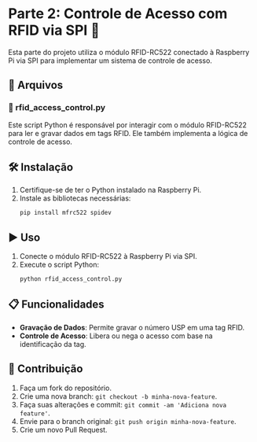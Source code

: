 # Parte 2: Controle de Acesso com RFID via SPI 🔐

Esta parte do projeto utiliza o módulo RFID-RC522 conectado à Raspberry Pi via SPI para implementar um sistema de controle de acesso.

## 📂 Arquivos

### 📜 rfid_access_control.py
Este script Python é responsável por interagir com o módulo RFID-RC522 para ler e gravar dados em tags RFID. Ele também implementa a lógica de controle de acesso.

## 🛠️ Instalação

1. Certifique-se de ter o Python instalado na Raspberry Pi.
2. Instale as bibliotecas necessárias:
    ```sh
    pip install mfrc522 spidev
    ```

## ▶️ Uso

1. Conecte o módulo RFID-RC522 à Raspberry Pi via SPI.
2. Execute o script Python:
    ```sh
    python rfid_access_control.py
    ```

## 📋 Funcionalidades

- **Gravação de Dados**: Permite gravar o número USP em uma tag RFID.
- **Controle de Acesso**: Libera ou nega o acesso com base na identificação da tag.

## 🤝 Contribuição

1. Faça um fork do repositório.
2. Crie uma nova branch: `git checkout -b minha-nova-feature`.
3. Faça suas alterações e commit: `git commit -am 'Adiciona nova feature'`.
4. Envie para o branch original: `git push origin minha-nova-feature`.
5. Crie um novo Pull Request.